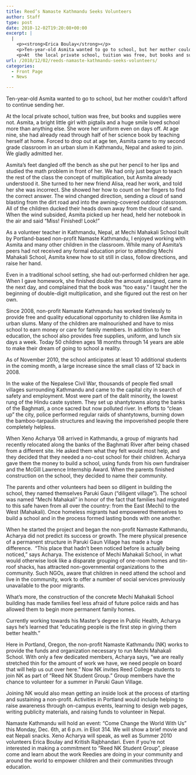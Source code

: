 ```yaml
---
title: Reed’s Namaste Kathmandu Seeks Volunteers
author: Staff
type: post
date: 2010-12-02T19:20:08+00:00
excerpt: |
  |
    <p><strong>Erica Boulay</strong></p>
    <p>Ten-year-old Asmita wanted to go to school, but her mother couldn’t afford to continue sending her.</p>
    <p>At  the local private school, tuition was free, but books and supplies were  not. Asmita, a bright little girl with pigtails and a huge smile loved  school more than anything else. She wore her uniform even on days off.  At age nine, she had already read through half of her science book by  teaching herself at home. Forced to drop out at age ten, Asmita came to  my second grade classroom</p>
url: /2010/12/02/reeds-namaste-kathmandu-seeks-volunteers/
categories:
  - Front Page
  - News

---
```

Ten-year-old Asmita wanted to go to school, but her mother couldn’t afford to continue sending her.

At the local private school, tuition was free, but books and supplies were not. Asmita, a bright little girl with pigtails and a huge smile loved school more than anything else. She wore her uniform even on days off. At age nine, she had already read through half of her science book by teaching herself at home. Forced to drop out at age ten, Asmita came to my second grade classroom in an urban slum in Kathmandu, Nepal and asked to join. We gladly admitted her.

Asmita’s feet dangled off the bench as she put her pencil to her lips and studied the math problem in front of her. We had only just begun to teach the rest of the class the concept of multiplication, but Asmita already understood it. She turned to her new friend Alisa, read her work, and told her she was incorrect. She showed her how to count on her fingers to find the correct answer. The wind changed direction, sending a cloud of sand blasting from the dirt road and into the awning-covered outdoor classroom. All of the children ducked their heads down away from the cloud of sand. When the wind subsided, Asmita picked up her head, held her notebook in the air and said “Miss! Finished! Look!”

As a volunteer teacher in Kathmandu, Nepal, at Mechi Mahakali School built by Portland-based non-profit Namaste Kathmandu, I enjoyed working with Asmita and many other children in the classroom. While many of Asmita’s peers had not received any formal education prior to attending Mechi Mahakali School, Asmita knew how to sit still in class, follow directions, and raise her hand.

Even in a traditional school setting, she had out-performed children her age. When I gave homework, she finished double the amount assigned, came in the next day, and complained that the book was “too easy.” I taught her the beginning of double-digit multiplication, and she figured out the rest on her own.

Since 2008, non-profit Namaste Kathmandu has worked tirelessly to provide free and quality educational opportunity to children like Asmita in urban slums. Many of the children are malnourished and have to miss school to earn money or care for family members. In addition to free education, the school also provides free supplies, uniform, and lunch six days a week. Today 50 children ages 18 months through 14 years are able to make their dream of going to school a reality.

As of November 2010, the school anticipates at least 10 additional students in the coming month, a large increase since the small class of 12 back in 2008.

In the wake of the Nepalese Civil War, thousands of people fled small villages surrounding Kathmandu and came to the capital city in search of safety and employment. Most were part of the dalit minority, the lowest rung of the Hindu caste system. They set up shantytowns along the banks of the Baghmati, a once sacred but now polluted river. In efforts to “clean up” the city, police performed regular raids of shantytowns, burning down the bamboo-tarpaulin structures and leaving the impoverished people there completely helpless.

When Xeno Acharya ’08 arrived in Kathmandu, a group of migrants had recently relocated along the banks of the Baghmati River after being chased from a different site. He asked them what they felt would most help, and they decided that they needed a no-cost school for their children. Acharya gave them the money to build a school, using funds from his own fundraiser and the McGill Lawrence Internship Award. When the parents finished construction on the school, they decided to name their community.

The parents and other volunteers had been so diligent in building the school, they named themselves Paruki Gaun (“diligent village”). The school was named “Mechi Mahakali” in honor of the fact that families had migrated to this safe haven from all over the country: from the East (Mechi) to the West (Mahakali). Once homeless migrants had empowered themselves to build a school and in the process formed lasting bonds with one another.

When he started the project and began the non-profit Namaste Kathmandu, Acharya did not predict its success or growth. The mere physical presence of a permanent structure in Paruki Gaun Village has made a huge difference.  “This place that hadn’t been noticed before is actually being noticed,” says Acharya. The existence of Mechi Mahakali School, in what would otherwise look like a disparate grouping of one-room homes and tin-roof shacks, has attracted non-governmental organizations to the community. Such NGOs, aware that children in need attend the school and live in the community, work to offer a number of social services previously unavailable to the poor migrants.

What’s more, the construction of the concrete Mechi Mahakali School building has made families feel less afraid of future police raids and has allowed them to begin more permanent family homes.

Currently working towards his Master’s degree in Public Health, Acharya says he’s learned that “educating people is the first step in giving them better health.”

Here in Portland, Oregon, the non-profit Namaste Kathmandu (NK) works to provide the funds and organization necessary to run Mechi Mahakali School. With only a few dedicated members, Acharya says, “we are really stretched thin for the amount of work we have, we need people on board that will help us out over here.” Now NK invites Reed College students to join NK as part of “Reed NK Student Group.” Group members have the chance to volunteer for a summer in Paruki Gaun Village.

Joining NK would also mean getting an inside look at the process of starting and sustaining a non-profit. Activities in Portland would include helping to raise awareness through on-campus events, learning to design web pages, writing publicity materials, and raising funds to volunteer in Nepal.

Namaste Kathmandu will hold an event: “Come Change the World With Us” this Monday, Dec. 6th, at 6 p.m. in Eliot 314. We will show a brief movie and eat Nepali snacks. Xeno Acharya will speak, as well as Summer 2010 volunteers Erica Boulay and Kritish Rajbhandari. Even if you’re not interested in making a commitment to “Reed NK Student Group”, please come and learn about the work Reedies are doing in your community and around the world to empower children and their communities through education.